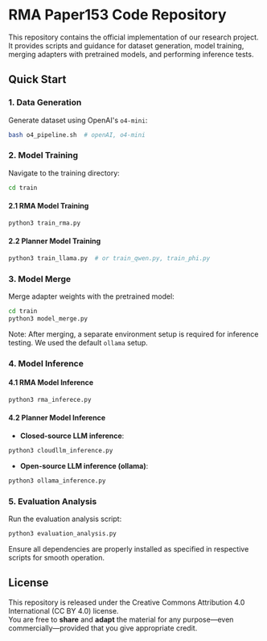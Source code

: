 # RMA Paper153 Code Repository

This repository contains the official implementation of our research project. It provides scripts and guidance for dataset generation, model training, merging adapters with pretrained models, and performing inference tests.

## Quick Start

### 1. Data Generation
Generate dataset using OpenAI's `o4-mini`:
```bash
bash o4_pipeline.sh  # openAI, o4-mini
```

### 2. Model Training
Navigate to the training directory:
```bash
cd train
```
#### 2.1 RMA Model Training
```bash
python3 train_rma.py
```

#### 2.2 Planner Model Training
```bash
python3 train_llama.py  # or train_qwen.py, train_phi.py
```

### 3. Model Merge
Merge adapter weights with the pretrained model:
```bash
cd train
python3 model_merge.py
```
Note: After merging, a separate environment setup is required for inference testing. We used the default `ollama` setup.

### 4. Model Inference

#### 4.1 RMA Model Inference
```bash
python3 rma_inferece.py
```

#### 4.2 Planner Model Inference

- **Closed-source LLM inference**:
```bash
python3 cloudllm_inference.py
```

- **Open-source LLM inference (ollama)**:
```bash
python3 ollama_inference.py
```

### 5. Evaluation Analysis
Run the evaluation analysis script:
```bash
python3 evaluation_analysis.py
```

Ensure all dependencies are properly installed as specified in respective scripts for smooth operation.
## License

This repository is released under the Creative Commons Attribution 4.0 International (CC BY 4.0) license.  
You are free to **share** and **adapt** the material for any purpose—even commercially—provided that you give appropriate credit.  